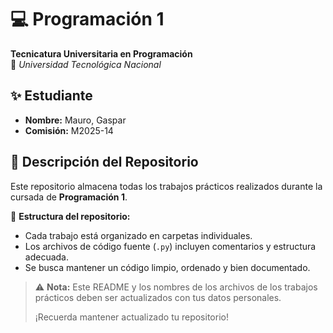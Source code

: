 # 💻 Programación 1  
 **Tecnicatura Universitaria en Programación**  
 📍 *Universidad Tecnológica Nacional*  
 
 ## ✨ Estudiante  
 - **Nombre:** Mauro, Gaspar  
 - **Comisión:** M2025-14  
 
 ## 📂 Descripción del Repositorio  
 Este repositorio almacena todas los trabajos prácticos realizados durante la cursada de **Programación 1**.  
 
 📌 **Estructura del repositorio:**  
 - Cada trabajo está organizado en carpetas individuales.  
 - Los archivos de código fuente (`.py`) incluyen comentarios y estructura adecuada.  
 - Se busca mantener un código limpio, ordenado y bien documentado.  
 
 > ⚠️ **Nota:** Este README y los nombres de los archivos de los trabajos prácticos deben ser actualizados con tus datos personales.
 > 
 > ¡Recuerda mantener actualizado tu repositorio!
